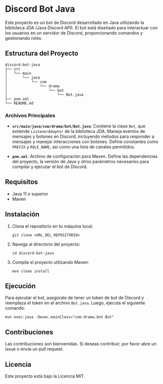 # Discord Bot Java

Este proyecto es un bot de Discord desarrollado en Java utilizando la biblioteca JDA (Java Discord API). El bot está diseñado para interactuar con los usuarios en un servidor de Discord, proporcionando comandos y gestionando roles.

## Estructura del Proyecto

```
discord-bot-java
├── src
│   └── main
│       └── java
│           └── com
│               └── drama
│                   └── bot
│                       └── Bot.java
├── pom.xml
└── README.md
```

### Archivos Principales

- **`src/main/java/com/drama/bot/Bot.java`**: Contiene la clase `Bot`, que extiende `ListenerAdapter` de la biblioteca JDA. Maneja eventos de mensajes y botones en Discord, incluyendo métodos para responder a mensajes y manejar interacciones con botones. Define constantes como `PREFIX` y `ROLE_NAME`, así como una lista de canales permitidos.

- **`pom.xml`**: Archivo de configuración para Maven. Define las dependencias del proyecto, la versión de Java y otros parámetros necesarios para compilar y ejecutar el bot de Discord.

## Requisitos

- Java 11 o superior
- Maven

## Instalación

1. Clona el repositorio en tu máquina local:
   ```
   git clone <URL_DEL_REPOSITORIO>
   ```

2. Navega al directorio del proyecto:
   ```
   cd discord-bot-java
   ```

3. Compila el proyecto utilizando Maven:
   ```
   mvn clean install
   ```

## Ejecución

Para ejecutar el bot, asegúrate de tener un token de bot de Discord y reemplaza el token en el archivo `Bot.java`. Luego, ejecuta el siguiente comando:

```
mvn exec:java -Dexec.mainClass="com.drama.bot.Bot"
```

## Contribuciones

Las contribuciones son bienvenidas. Si deseas contribuir, por favor abre un issue o envía un pull request.

## Licencia

Este proyecto está bajo la Licencia MIT.